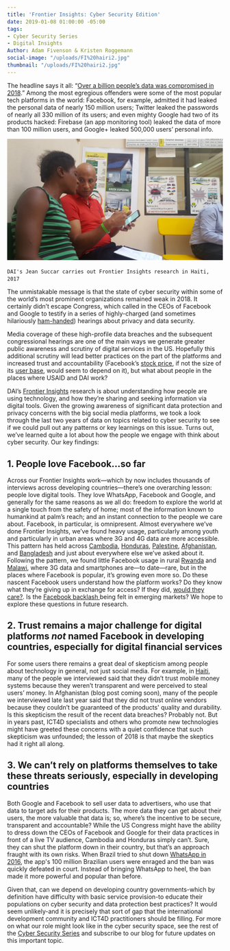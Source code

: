 ```yaml
---
title: 'Frontier Insights: Cyber Security Edition'
date: 2019-01-08 01:00:00 -05:00
tags:
- Cyber Security Series
- Digital Insights
Author: Adam Fivenson & Kristen Roggemann
social-image: "/uploads/FI%20hairi2.jpg"
thumbnail: "/uploads/FI%20hairi2.jpg"
---
```


The headline says it all: “[Over a billion people’s data was compromised in 2018](https://nordvpn.com/blog/biggest-data-breaches-2018/).” Among the most egregious offenders were some of the most popular tech platforms in the world: Facebook, for example, admitted it had leaked the personal data of nearly 150 million users; Twitter leaked the passwords of nearly all 330 million of its users; and even mighty Google had two of its products hacked: Firebase (an app monitoring tool) leaked the data of more than 100 million users, and Google\+ leaked 500,000 users’ personal info.

![FI hairi2.jpg](/uploads/FI%20hairi2.jpg)
<!--more-->
`DAI's Jean Succar carries out Frontier Insights research in Haiti, 2017`

The unmistakable message is that the state of cyber security within some of the world’s most prominent organizations remained weak in 2018. It certainly didn’t escape Congress, which called in the CEOs of Facebook and Google to testify in a series of highly-charged (and sometimes hilariously [ham-handed](https://www.youtube.com/watch?v=t-lMIGV-dUI)) hearings about privacy and data security.

Media coverage of these high-profile data breaches and the subsequent congressional hearings are one of the main ways we generate greater public awareness and scrutiny of digital services in the US. Hopefully this additional scrutiny will lead better practices on the part of the platforms and increased trust and accountability  (Facebook’s [stock price](https://www.newsweek.com/facebook-stock-price-fb-messenger-sharing-private-messages-netflix-spotify-1265319), if not the size of its [user base](https://www.aljazeera.com/news/2018/04/number-active-facebook-users-increased-scandals-180426073628185.html), would seem to depend on it), but what about people in the places where USAID and DAI work?

DAI’s [Frontier Insights](https://dai-global-digital.com/tags/?tag=digital-insights) research is about understanding how people are using technology, and how they’re sharing and seeking information via digital tools. Given the growing awareness of significant data protection and privacy concerns with the big social media platforms, we took a look through the last two years of data on topics related to cyber security to see if we could pull out any patterns or key learnings on this issue. Turns out, we’ve learned quite a lot about how the people we engage with think about cyber security. Our key findings:

## 1. People love Facebook...so far

Across our Frontier Insights work—which by now includes thousands of interviews across developing countries—there’s one overarching lesson: people love digital tools. They love WhatsApp, Facebook and Google, and generally for the same reasons as we all do: freedom to explore the world at a single touch from the safety of home; most of the information known to humankind at palm’s reach; and an instant connection to the people we care about. Facebook, in particular, is omnipresent. Almost everywhere we’ve done Frontier Insights, we’ve found heavy usage, particularly among youth and particularly in urban areas where 3G and 4G data are more accessible. This pattern has held across [Cambodia](https://dai-global-digital.com/cambodia-civil-society-facebook.html), [Honduras](https://dai-global-digital.com/mobiles-in-central-america-digital-insights-honduras-part-2.html), [Palestine](https://dai-global-digital.com/consumer-insights-palestine-e-governance-readiness.html), [Afghanistan](https://dai-global-digital.com/consumer-insights-afghanistan-how-young-women-are-using-tech.html), and [Bangladesh](https://dai-global-digital.com/digital-insights-bangladesh-how-urban-youth-stay-connected.html) and just about everywhere else we’ve asked about it. Following the pattern, we found little Facebook usage in rural [Rwanda](https://dai-global-digital.com/digital-insights-rwanda.html) and [Malawi](https://dai-global-digital.com/digital-insights-malawi-communication-among-rural-communities.html), where 3G data and smartphones are—to date—rare, but in the places where Facebook is popular, it’s growing even more so.  Do these nascent Facebook users understand how the platform works? Do they know what they’re giving up in exchange for access? If they did, [would they care?](http://nymag.com/intelligencer/amp/2019/01/youd-have-to-pay-someone-usd1-000-to-stop-using-facebook.html). Is the [Facebook backlash ](https://phys.org/news/2018-12-facebook-backlash-threatens-world-biggest.html)being felt in emerging markets? We hope to explore these questions in future research.

## 2. Trust remains a major challenge for digital platforms *not* named Facebook in developing countries, especially for digital financial services

For some users there remains a great deal of skepticism among people about technology in general, not just social media. For example, in [Haiti](https://dai-global-digital.com/digital-insights-would-haitians-use-mobile-money-for-banking.html), many of the people we interviewed said that they didn’t trust mobile money systems because they weren’t transparent and were perceived to steal users’ money. In Afghanistan (blog post coming soon), many of the people we interviewed late last year said that they did not trust online vendors because they couldn’t be guaranteed of the products' quality and durability. Is this skepticism the result of the recent data breaches? Probably not. But in years past, ICT4D specialists and others who promote new technologies might have greeted these concerns with a quiet confidence that such skepticism was unfounded; the lesson of 2018 is that maybe the skeptics had it right all along.

## 3. We can’t rely on platforms themselves to take these threats seriously, especially in developing countries

Both Google and Facebook to sell user data to advertisers, who use that data to target ads for their products. The more data they can get about their users, the more valuable that data is; so, where’s the incentive to be secure, transparent and accountable? While the US Congress might have the ability to dress down the CEOs of Facebook and Google for their data practices in front of a live TV audience, Cambodia and Honduras simply can’t. Sure, they can shut the platform down in their country, but that’s an approach fraught with its own risks. When Brazil tried to shut down [WhatsApp in 2016](https://techcrunch.com/2016/07/19/whatsapp-blocked-in-brazil-again/), the app's 100 million Brazilian users were enraged and the ban was quickly defeated in court. Instead of bringing WhatsApp to heel, the ban made it more powerful and popular than before.

Given that, can we depend on developing country governments-which by definition have difficulty with basic service provision-to educate their populations on cyber security and data protection best practices? It would seem unlikely-and it is precisely that sort of gap that the international development community and ICT4D practitioners should be filling. For more on what our role might look like in the cyber security space, see the rest of the [Cyber Security Series](https://dai-global-digital.com/cybersecurity-series-part-1-trust-is-why-cyber-security-matters-to-digital-development.html) and subscribe to our blog for future updates on this important topic.